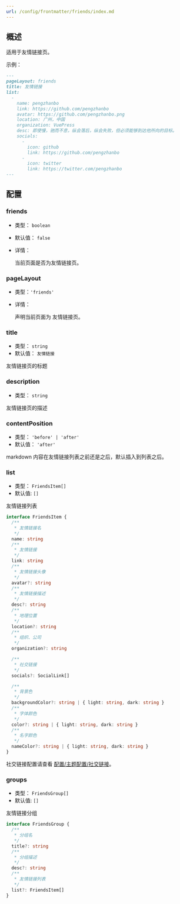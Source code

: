 ```yaml
---
url: /config/frontmatter/friends/index.md
---
```

## 概述

适用于友情链接页。

示例：

```md
---
pageLayout: friends
title: 友情链接
list:
  -
    name: pengzhanbo
    link: https://github.com/pengzhanbo
    avatar: https://github.com/pengzhanbo.png
    location: 广州，中国
    organization: VuePress
    desc: 即使慢，驰而不息，纵会落后，纵会失败，但必须能够到达他所向的目标。
    socials:
      -
        icon: github
        link: https://github.com/pengzhanbo
      -
        icon: twitter
        link: https://twitter.com/pengzhanbo
---
```

## 配置

### friends&#x20;

* 类型： `boolean`
* 默认值： `false`
* 详情：

  当前页面是否为友情链接页。

### pageLayout

* 类型：`'friends'`
* 详情：

  声明当前页面为 友情链接页。

### title

* 类型： `string`
* 默认值： `友情链接`

友情链接页的标题

### description

* 类型： `string`

友情链接页的描述

### contentPosition&#x20;

* 类型： `'before' | 'after'`
* 默认值： `'after'`

markdown 内容在友情链接列表之前还是之后，默认插入到列表之后。

### list

* 类型： `FriendsItem[]`
* 默认值: `[]`

友情链接列表

```ts
interface FriendsItem {
  /**
   * 友情链接名
   */
  name: string
  /**
   * 友情链接
   */
  link: string
  /**
   * 友情链接头像
   */
  avatar?: string
  /**
   * 友情链接描述
   */
  desc?: string
  /**
   * 地理位置
   */
  location?: string
  /**
   * 组织、公司
   */
  organization?: string

  /**
   * 社交链接
   */
  socials?: SocialLink[]

  /**
   * 背景色
   */
  backgroundColor?: string | { light: string, dark: string }
  /**
   * 字体颜色
   */
  color?: string | { light: string, dark: string }
  /**
   * 名字颜色
   */
  nameColor?: string | { light: string, dark: string }
}
```

社交链接配置请查看 [配置/主题配置/社交链接](../../config/theme.md#social)。

### groups

* 类型： `FriendsGroup[]`
* 默认值: `[]`

友情链接分组

```ts
interface FriendsGroup {
  /**
   * 分组名
   */
  title?: string
  /**
   * 分组描述
   */
  desc?: string
  /**
   * 友情链接列表
   */
  list?: FriendsItem[]
}
```
